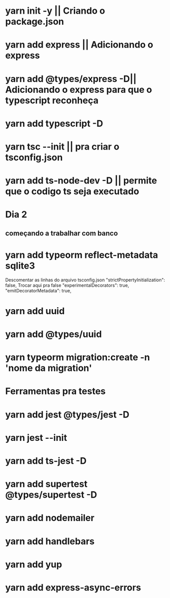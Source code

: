 # yarn init -y || Criando o package.json

# yarn add express || Adicionando o express

# yarn add @types/express -D|| Adicionando o express para que o typescript reconheça

# yarn add typescript -D

# yarn tsc --init || pra criar o tsconfig.json

# yarn add ts-node-dev -D || permite que o codigo ts seja executado

# Dia 2

## começando a trabalhar com banco

# yarn add typeorm reflect-metadata sqlite3

Descomentar as linhas do arquivo tsconfig.json
"strictPropertyInitialization": false, Trocar aqui pra false
"experimentalDecorators": true,
"emitDecoratorMetadata": true,

# yarn add uuid

# yarn add @types/uuid

# yarn typeorm migration:create -n 'nome da migration'

# Ferramentas pra testes

# yarn add jest @types/jest -D

# yarn jest --init

# yarn add ts-jest -D

# yarn add supertest @types/supertest -D

# yarn add nodemailer

# yarn add handlebars

# yarn add yup

# yarn add express-async-errors
